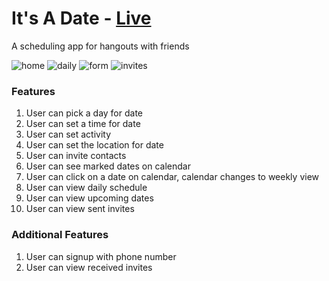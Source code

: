 # It's A Date - <a href="https://its-a-date1.herokuapp.com">Live</a>
A scheduling app for hangouts with friends

![home](https://user-images.githubusercontent.com/76453386/124865589-cc7c6380-df6f-11eb-91b1-d26e589f1751.png)
![daily](https://user-images.githubusercontent.com/76453386/124865604-d1411780-df6f-11eb-8903-9df1bcdb3ef9.png)
![form](https://user-images.githubusercontent.com/76453386/124865605-d1d9ae00-df6f-11eb-9299-e8c6f6a0da81.png)
![invites](https://user-images.githubusercontent.com/76453386/125005229-23397a00-e010-11eb-85e2-3babca0ffbea.png)



### Features 
1. User can pick a day for date
2. User can set a time for date
3. User can set activity
4. User can set the location for date
5. User can invite contacts
6. User can see marked dates on calendar
7. User can click on a date on calendar, calendar changes to weekly view
8. User can view daily schedule
9. User can view upcoming dates
10. User can view sent invites

### Additional Features
1. User can signup with phone number
2. User can view received invites
